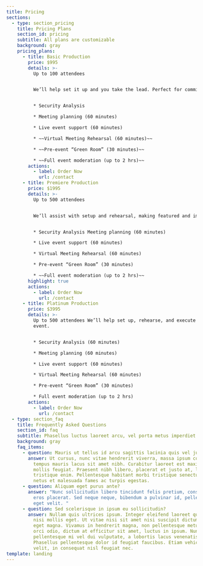 ```yaml
---
title: Pricing
sections:
  - type: section_pricing
    title: Pricing Plans
    section_id: pricing
    subtitle: All plans are customizable
    background: gray
    pricing_plans:
      - title: Basic Production
        price: $995
        details: >-
          Up to 100 attendees


          We’ll help set it up and you take the lead. Perfect for committee and board meetings.


          * Security Analysis

          * Meeting planning (60 minutes)

          * Live event support (60 minutes)

          * ~~Virtual Meeting Rehearsal (60 minutes)~~

          * ~~Pre-event “Green Room” (30 minutes)~~

          * ~~Full event moderation (up to 2 hrs)~~
        actions:
          - label: Order Now
            url: /contact
      - title: Premiere Production
        price: $1995
        details: >-
          Up to 500 attendees


          We’ll assist with setup and rehearsal, making featured and important guests feel welcome.


          * Security Analysis Meeting planning (60 minutes)

          * Live event support (60 minutes)

          * Virtual Meeting Rehearsal (60 minutes)

          * Pre-event “Green Room” (30 minutes)

          * ~~Full event moderation (up to 2 hrs)~~
        highlight: true
        actions:
          - label: Order Now
            url: /contact
      - title: Platinum Production
        price: $3995
        details: >-
          Up to 500 attendees We’ll help set up, rehearse, and execute your
          event.


          * Security Analysis (60 minutes)

          * Meeting planning (60 minutes)  

          * Live event support (60 minutes)  

          * Virtual Meeting Rehearsal (60 minutes)  

          * Pre-event “Green Room” (30 minutes)  

          * Full event moderation (up to 2 hrs)
        actions:
          - label: Order Now
            url: /contact
  - type: section_faq
    title: Frequently Asked Questions
    section_id: faq
    subtitle: Phasellus luctus laoreet arcu, vel porta metus imperdiet sit amet.
    background: gray
    faq_items:
      - question: Mauris ut tellus id arcu sagittis lacinia quis vel justo?
        answer: Ut cursus, nunc vitae hendrerit viverra, massa ipsum congue quam, sed
          tempus mauris lacus sit amet nibh. Curabitur laoreet est maximus
          mollis feugiat. Praesent nibh libero, placerat et justo at, luctus
          tristique enim. Pellentesque habitant morbi tristique senectus et
          netus et malesuada fames ac turpis egestas.
      - question: Aliquam eget purus ante?
        answer: "Nunc sollicitudin libero tincidunt felis pretium, consectetur aliquam
          eros placerat. Sed neque neque, bibendum a pulvinar id, pellentesque
          eget velit. "
      - question: Sed scelerisque in ipsum eu sollicitudin?
        answer: Nullam quis ultrices ipsum. Integer eleifend laoreet quam, ac dignissim
          nisi mollis eget. Ut vitae nisi sit amet nisi suscipit dictum faucibus
          eget magna. Vivamus in hendrerit magna, non pellentesque metus. Morbi
          orci odio, dictum at efficitur sit amet, luctus in ipsum. Nunc
          pellentesque mi vel dui vulputate, a lobortis lacus venenatis.
          Phasellus pellentesque dolor id feugiat faucibus. Etiam vehicula nunc
          velit, in consequat nisl feugiat nec.
template: landing
---
```

